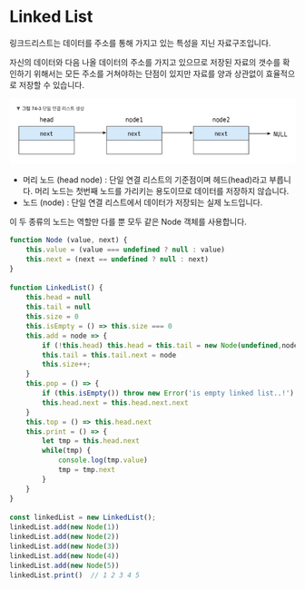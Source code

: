 # Linked List

링크드리스트는 데이터를 주소를 통해 가지고 있는 특성을 지닌 자료구조입니다.

자신의 데이터와 다음 나올 데이터의 주소를 가지고 있으므로 저장된 자료의 갯수를 확인하기 위해서는 모든 주소를 거쳐야하는 단점이 있지만 자료를 양과 상관없이 효율적으로 저장할 수 있습니다.

![](linkedlist.png)

- 머리 노드 (head node) : 단일 연결 리스트의 기준점이며 헤드(head)라고 부릅니다. 머리 노드는 첫번째 노드를 가리키는 용도이므로 데이터를 저장하지 않습니다.
- 노드 (node) : 단일 연결 리스트에서 데이터가 저장되는 실제 노드입니다.

이 두 종류의 노드는 역할만 다를 뿐 모두 같은 Node 객체를 사용합니다.

```js
function Node (value, next) {
    this.value = (value === undefined ? null : value)
    this.next = (next == undefined ? null : next)
}

function LinkedList() {
    this.head = null
    this.tail = null
    this.size = 0
    this.isEmpty = () => this.size === 0
    this.add = node => {
        if (!this.head) this.head = this.tail = new Node(undefined,node)
        this.tail = this.tail.next = node
        this.size++;
    }
    this.pop = () => {
        if (this.isEmpty()) throw new Error('is empty linked list..!')
        this.head.next = this.head.next.next
    }
    this.top = () => this.head.next
    this.print = () => {
        let tmp = this.head.next
        while(tmp) {
            console.log(tmp.value)
            tmp = tmp.next
        }
    }
}

const linkedList = new LinkedList();
linkedList.add(new Node(1))
linkedList.add(new Node(2))
linkedList.add(new Node(3))
linkedList.add(new Node(4))
linkedList.add(new Node(5))
linkedList.print()  // 1 2 3 4 5
```